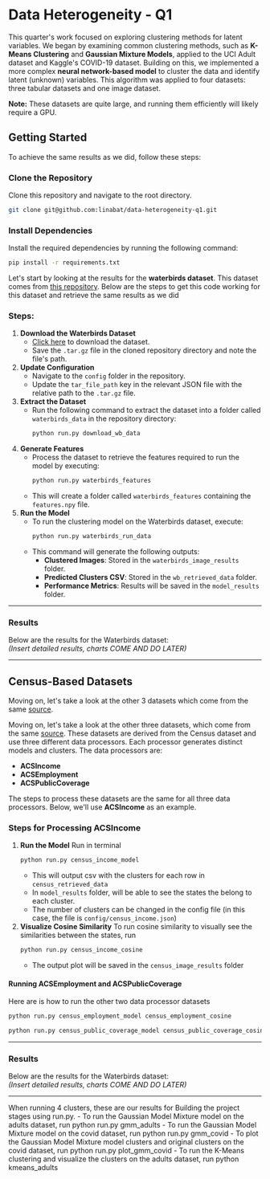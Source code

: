# Data Heterogeneity - Q1

This quarter's work focused on exploring clustering methods for latent variables. We began by examining common clustering methods, such as **K-Means Clustering** and **Gaussian Mixture Models**, applied to the UCI Adult dataset and Kaggle's COVID-19 dataset. Building on this, we implemented a more complex **neural network-based model** to cluster the data and identify latent (unknown) variables. This algorithm was applied to four datasets: three tabular datasets and one image dataset.

**Note:** These datasets are quite large, and running them efficiently will likely require a GPU.

## Getting Started

To achieve the same results as we did, follow these steps:

### Clone the Repository

Clone this repository and navigate to the root directory.
```bash
git clone git@github.com:linabat/data-heterogeneity-q1.git
```

### Install Dependencies

Install the required dependencies by running the following command:

```bash
pip install -r requirements.txt
```


Let's start by looking at the results for the **waterbirds dataset**. This dataset comes from [this repository](https://github.com/kohpangwei/group_DRO). Below are the steps to get this code working for this dataset and retrieve the same results as we did
### Steps:
1. **Download the Waterbirds Dataset**  
   - [Click here](https://nlp.stanford.edu/data/dro/waterbird_complete95_forest2water2.tar.gz) to download the dataset.
   - Save the `.tar.gz` file in the cloned repository directory and note the file's path.
2. **Update Configuration**  
   - Navigate to the `config` folder in the repository.
   - Update the `tar_file_path` key in the relevant JSON file with the relative path to the `.tar.gz` file.
3. **Extract the Dataset**  
   - Run the following command to extract the dataset into a folder called `waterbirds_data` in the repository directory:
     ```bash
     python run.py download_wb_data
     ```
4. **Generate Features**  
   - Process the dataset to retrieve the features required to run the model by executing:
     ```bash
     python run.py waterbirds_features
     ```
   - This will create a folder called `waterbirds_features` containing the `features.npy` file.
5. **Run the Model**  
   - To run the clustering model on the Waterbirds dataset, execute:
     ```bash
     python run.py waterbirds_run_data
     ```
   - This command will generate the following outputs:
     - **Clustered Images**: Stored in the `waterbirds_image_results` folder.
     - **Predicted Clusters CSV**: Stored in the `wb_retrieved_data` folder.
     - **Performance Metrics**: Results will be saved in the `model_results` folder.

---

### Results

Below are the results for the Waterbirds dataset:  
*(Insert detailed results, charts COME AND DO LATER)*

---
## Census-Based Datasets

Moving on, let's take a look at the other 3 datasets which come from the same [source](https://github.com/socialfoundations/folktables). 

Moving on, let's take a look at the other three datasets, which come from the same [source](https://github.com/socialfoundations/folktables). These datasets are derived from the Census dataset and use three different data processors. Each processor generates distinct models and clusters. The data processors are: 

- **ACSIncome**
- **ACSEmployment**
- **ACSPublicCoverage**

The steps to process these datasets are the same for all three data processors. Below, we'll use **ACSIncome** as an example.

### Steps for Processing ACSIncome

1. **Run the Model** 
   Run in terminal
   ```bash
   python run.py census_income_model
   ```
    - This will output csv with the clusters for each row in `census_retrieved_data`
    - In `model_results` folder, will be able to see the states the belong to each cluster.
    - The number of clusters can be changed in the config file (in this case, the file is `config/census_income.json`)
3. **Visualize Cosine Similarity**
   To run cosine similarity to visually see the similarities between the states, run
   ```bash
   python run.py census_income_cosine
   ```
    - The output plot will be saved in the `census_image_results` folder

#### Running ACSEmployment and ACSPublicCoverage
Here are is how to run the other two data processor datasets 
```bash
python run.py census_employment_model census_employment_cosine
```

``` bash
python run.py census_public_coverage_model census_public_coverage_cosine
```
---

### Results

Below are the results for the Waterbirds dataset:  
*(Insert detailed results, charts COME AND DO LATER)*

---
When running 4 clusters, these are our results for
Building the project stages using run.py.
    - To run the Gaussian Model Mixture model on the adults dataset, run python run.py gmm_adults
     - To run the Gaussian Model Mixture model on the covid dataset, run python run.py gmm_covid
     - To plot the Gaussian Model Mixture model clusters and original clusters on the covid dataset, run python run.py plot_gmm_covid
     - To run the K-Means clustering and visualize the clusters on the adults dataset, run python kmeans_adults